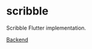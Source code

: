 # scribble
Scribble Flutter implementation.

[Backend](https://github.com/MatijaNovosel/scribble-backend)
